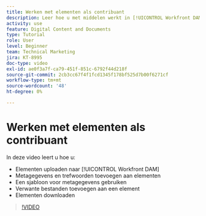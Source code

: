 ```yaml
---
title: Werken met elementen als contribuant
description: Leer hoe u met middelen werkt in [!UICONTROL Workfront DAM] .
activity: use
feature: Digital Content and Documents
type: Tutorial
role: User
level: Beginner
team: Technical Marketing
jira: KT-8995
doc-type: video
exl-id: ae0f3a7f-ca79-451f-851c-6792f44d218f
source-git-commit: 2cb3cc67f4f1fcd1345f178bf525d7b00f6271cf
workflow-type: tm+mt
source-wordcount: '48'
ht-degree: 0%

---
```


# Werken met elementen als contribuant

In deze video leert u hoe u:

* Elementen uploaden naar [!UICONTROL Workfront DAM]
* Metagegevens en trefwoorden toevoegen aan elementen
* Een sjabloon voor metagegevens gebruiken
* Verwante bestanden toevoegen aan een element
* Elementen downloaden

>[!VIDEO](https://video.tv.adobe.com/v/335255/?quality=12&learn=on)
